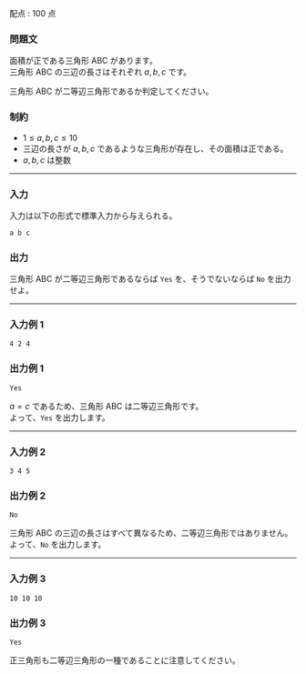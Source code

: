 配点 : $100$ 点

### 問題文

面積が正である三角形 ABC があります。  
三角形 ABC の三辺の長さはそれぞれ $a,b,c$ です。

三角形 ABC が二等辺三角形であるか判定してください。

### 制約

  * $1 \leq a,b,c \leq 10$
  * 三辺の長さが $a,b,c$ であるような三角形が存在し、その面積は正である。
  * $a,b,c$ は整数



* * *

### 入力

入力は以下の形式で標準入力から与えられる。
    
    
    a b c

### 出力

三角形 ABC が二等辺三角形であるならば `Yes` を、そうでないならば `No` を出力せよ。 

* * *

### 入力例 1
    
    
    4 2 4

### 出力例 1
    
    
    Yes

$a=c$ であるため、三角形 ABC は二等辺三角形です。  
よって、`Yes` を出力します。

* * *

### 入力例 2
    
    
    3 4 5

### 出力例 2
    
    
    No

三角形 ABC の三辺の長さはすべて異なるため、二等辺三角形ではありません。  
よって、`No` を出力します。

* * *

### 入力例 3
    
    
    10 10 10

### 出力例 3
    
    
    Yes

正三角形も二等辺三角形の一種であることに注意してください。